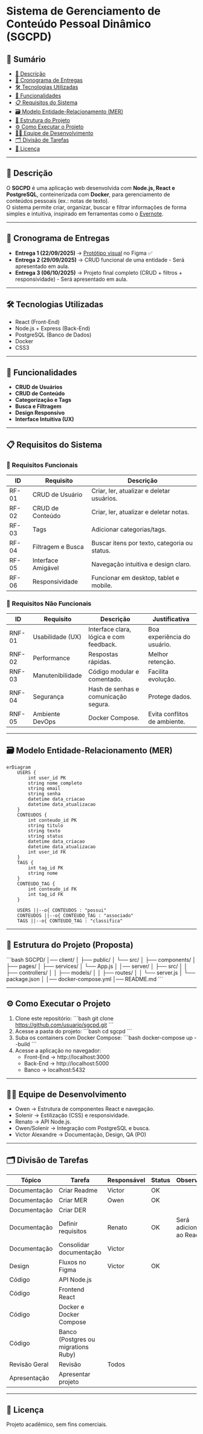# Sistema de Gerenciamento de Conteúdo Pessoal Dinâmico (SGCPD)

## 📑 Sumário
- [📌 Descrição](#-descrição)  
- [📅 Cronograma de Entregas](#-cronograma-de-entregas)  
- [🛠️ Tecnologias Utilizadas](#️-tecnologias-utilizadas)  
- [🚀 Funcionalidades](#-funcionalidades)  
- [📋 Requisitos do Sistema](#-requisitos-do-sistema)  
- [🗃️ Modelo Entidade-Relacionamento (MER)](#️-modelo-entidade-relacionamento-mer)  
- [📂 Estrutura do Projeto](#-estrutura-do-projeto-proposta)  
- [⚙️ Como Executar o Projeto](#️-como-executar-o-projeto)  
- [👨‍💻 Equipe de Desenvolvimento](#-equipe-de-desenvolvimento)  
- [🗂️ Divisão de Tarefas](#️-divisão-de-tarefas)  
- [📖 Licença](#-licença)  

---

## 📌 Descrição
O **SGCPD** é uma aplicação web desenvolvida com **Node.js, React e PostgreSQL**, conteinerizada com **Docker**, 
para gerenciamento de conteúdos pessoais (ex.: notas de texto).  
O sistema permite criar, organizar, buscar e filtrar informações de forma simples e intuitiva, inspirado em ferramentas como o [Evernote](https://evernote.com/pt-br).

---

## 📅 Cronograma de Entregas
- **Entrega 1 (22/09/2025)** → [Protótipo visual](https://www.figma.com/design/9uV5xXigW1zoeqREa4u6e6/Tarefa-Frontend---UFG-TJGO?m=auto&t=JKAtn9DRB2dW3C13-1) no Figma ✅  
- **Entrega 2 (29/09/2025)** → CRUD funcional de uma entidade - Será apresentado em aula.  
- **Entrega 3 (06/10/2025)** → Projeto final completo (CRUD + filtros + responsividade) - Será apresentado em aula.  

---

## 🛠️ Tecnologias Utilizadas
- React (Front-End)
- Node.js + Express (Back-End)
- PostgreSQL (Banco de Dados)
- Docker
- CSS3

---

## 🚀 Funcionalidades
- **CRUD de Usuários**
- **CRUD de Conteúdo**
- **Categorização e Tags**
- **Busca e Filtragem**
- **Design Responsivo**
- **Interface Intuitiva (UX)**

---

## 📋 Requisitos do Sistema

### 🔹 Requisitos Funcionais
| ID    | Requisito          | Descrição |
|-------|-------------------|-----------|
| RF-01 | CRUD de Usuário   | Criar, ler, atualizar e deletar usuários. |
| RF-02 | CRUD de Conteúdo  | Criar, ler, atualizar e deletar notas. |
| RF-03 | Tags              | Adicionar categorias/tags. |
| RF-04 | Filtragem e Busca | Buscar itens por texto, categoria ou status. |
| RF-05 | Interface Amigável| Navegação intuitiva e design claro. |
| RF-06 | Responsividade    | Funcionar em desktop, tablet e mobile. |

### 🔹 Requisitos Não Funcionais
| ID    | Requisito        | Descrição | Justificativa |
|-------|-----------------|-----------|---------------|
| RNF-01| Usabilidade (UX)| Interface clara, lógica e com feedback. | Boa experiência do usuário. |
| RNF-02| Performance     | Respostas rápidas. | Melhor retenção. |
| RNF-03| Manutenibilidade| Código modular e comentado. | Facilita evolução. |
| RNF-04| Segurança       | Hash de senhas e comunicação segura. | Protege dados. |
| RNF-05| Ambiente DevOps | Docker Compose. | Evita conflitos de ambiente. |

---

## 🗃️ Modelo Entidade-Relacionamento (MER)
```mermaid
erDiagram
    USERS {
        int user_id PK
        string nome_completo
        string email
        string senha
        datetime data_criacao
        datetime data_atualizacao
    }
    CONTEUDOS {
        int conteudo_id PK
        string titulo
        string texto
        string status
        datetime data_criacao
        datetime data_atualizacao
        int user_id FK
    }
    TAGS {
        int tag_id PK
        string nome
    }
    CONTEUDO_TAG {
        int conteudo_id FK
        int tag_id FK
    }

    USERS ||--o{ CONTEUDOS : "possui"
    CONTEUDOS ||--o{ CONTEUDO_TAG : "associado"
    TAGS ||--o{ CONTEUDO_TAG : "classifica"
```

---

## 📂 Estrutura do Projeto (Proposta)
\`\`\`bash
SGCPD/
│── client/
│   ├── public/
│   └── src/
│       ├── components/
│       ├── pages/
│       ├── services/
│       └── App.js
│
│── server/
│   ├── src/
│   │   ├── controllers/
│   │   ├── models/
│   │   ├── routes/
│   │   └── server.js
│   └── package.json
│
│── docker-compose.yml
│── README.md
\`\`\`

---

## ⚙️ Como Executar o Projeto
1. Clone este repositório:
   \`\`\`bash
   git clone https://github.com/usuario/sgcpd.git
   \`\`\`
2. Acesse a pasta do projeto:
   \`\`\`bash
   cd sgcpd
   \`\`\`
3. Suba os containers com Docker Compose:
   \`\`\`bash
   docker-compose up --build
   \`\`\`
4. Acesse a aplicação no navegador:  
   - Front-End → http://localhost:3000  
   - Back-End → http://localhost:5000  
   - Banco → localhost:5432  

---

## 👨‍💻 Equipe de Desenvolvimento
- Owen → Estrutura de componentes React e navegação.  
- Solenir → Estilização (CSS) e responsividade.  
- Renato → API Node.js.  
- Owen/Solenir → Integração com PostgreSQL e busca.  
- Victor Alexandre → Documentação, Design, QA (PO)  

---

## 🗂️ Divisão de Tarefas
| Tópico       | Tarefa                               | Responsável | Status | Observações |
|--------------|--------------------------------------|-------------|--------|-------------|
| Documentação | Criar Readme                         | Victor      | OK     |             |
| Documentação | Criar MER                            | Owen        | OK     |             |
| Documentação | Criar DER                            |             |        |             |
| Documentação | Definir requisitos                   | Renato      | OK     | Será adicionado ao Readme |
| Documentação | Consolidar documentação              | Victor      |        |             |
| Design       | Fluxos no Figma                      | Victor      | OK     |             |
| Código       | API Node.js                          |             |        |             |
| Código       | Frontend React                       |             |        |             |
| Código       | Docker e Docker Compose              |             |        |             |
| Código       | Banco (Postgres ou migrations Ruby)  |             |        |             |
| Revisão Geral| Revisão                              | Todos       |        |             |
| Apresentação | Apresentar projeto                   |             |        |             |

---

## 📖 Licença
Projeto acadêmico, sem fins comerciais.
